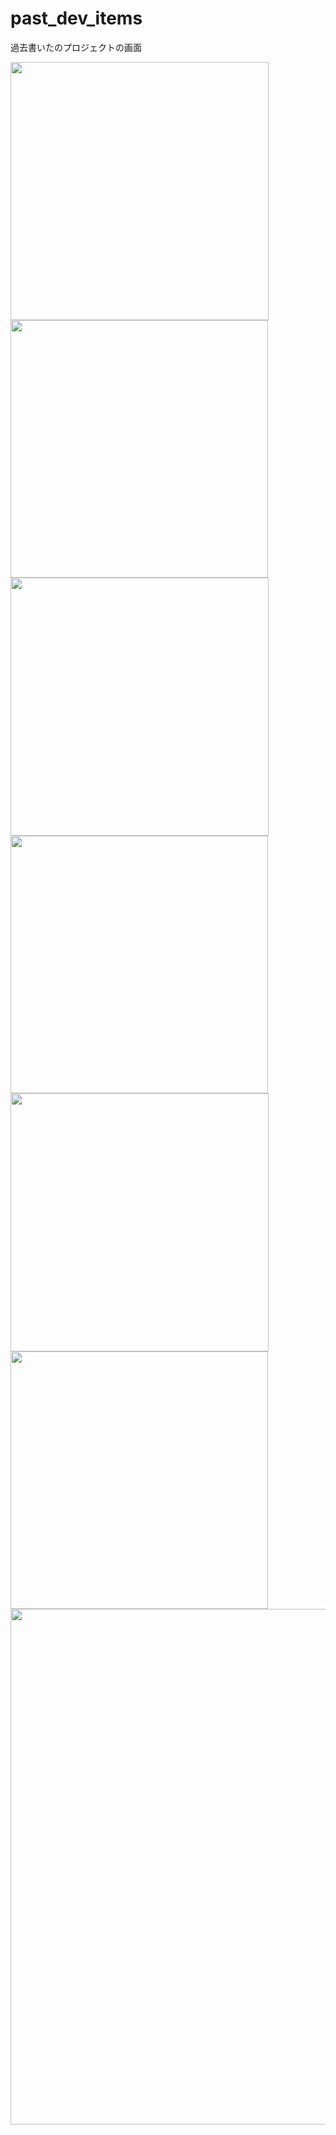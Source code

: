 # past_dev_items
過去書いたのプロジェクトの画面

<img src="https://github.com/user-attachments/assets/04eb1046-d5f0-42f6-a317-57e67b962d1c" width="413px"/>
<img src="https://github.com/user-attachments/assets/f985df92-dd35-4ff2-953a-31f8c48dbbf6" width="412px"/>
<img src="https://github.com/user-attachments/assets/e1b660d1-de9b-483e-9eb8-40e0b48ddb6a" width="413px"/>
<img src="https://github.com/user-attachments/assets/28f3d14b-aae2-4ea3-8057-caad3deae8c7" width="412px"/>
<img src="https://github.com/user-attachments/assets/97fc5117-ff33-4e4e-a281-d80374a4e267" width="413px"/>
<img src="https://github.com/user-attachments/assets/69cbb5db-b0fc-48e1-85b6-23cb2fcc05b1" width="412px"/>
<img src="https://github.com/user-attachments/assets/3cfa8934-953e-4442-b313-b0d1a1d9632e" width="825px"/>
